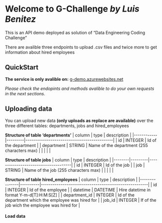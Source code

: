 # Welcome to G-Challenge _by Luis Benitez_
This is an API demo deployed as solution of “Data Engineering Coding Challenge”

There are avalible three endpoints to upload .csv files and twice more to get information about hired employees


## QuickStart
**The service is only avalible on:** [g-demo.azurewebsites.net](g-demo.azurewebsites.net)

_Please check the endopints and methods avalible to do your own requests in the next sections._

## Uploading data
You can upload new data **(only uploads as replace are available)** over the three different tables: departments, jobs and hired_employees

**Structure of table ‘departments’**
| column     | type    | description                                 |
|------------|---------|---------------------------------------------|
| id         | INTEGER | Id of the department                        |
| department | STRING  | Name of the department (255 characters max) |
|            |         |                     |


**Structure of table jobs**
| column | type    | description                          |
|--------|---------|--------------------------------------|
| id     | INTEGER | Id of the job                        |
| job    | STRING  | Name of the job (255 characters max) |
|        |         |                                      |


**Structure of table hired_employees**
| column        | type     | description                                           |
|---------------|----------|-------------------------------------------------------|
| id            | INTEGER  | Id of the employee                                    |
| datetime      | DATETIME | Hire datetime in format Y-m-d[T]:H:M:S[Z]             |
| department_id | INTEGER  | Id of the department which the employee was hired for |
| job_id        | INTEGER  | If of the job wich the employee was hired for         |

#### Load data
